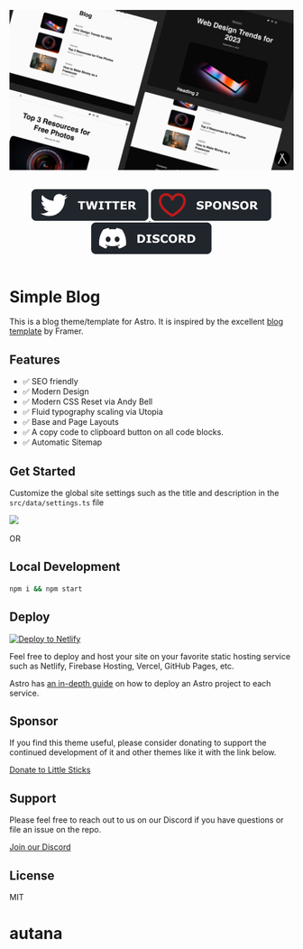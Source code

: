 <p align="center">
  <img src="assets/gh-banner.png" alt="Odyssey Theme Banner">
</p>

<br/>
<div align="center">
  <a href="https://twitter.com/littlesticksdev">
  <img src="assets/twitter-badge.svg" alt="Follow Little Sticks on Twitter"/>
</a>
  <a href="https://buy.stripe.com/bIY5na6r75nBaYgcMP">
    <img src="assets/sponsor-badge.svg" alt="Sponsor This Repo" />
  </a>
  <a href="https://littlesticks.dev/discord">
    <img src="assets/discord-badge.svg" alt="Join our Discord" />
  </a>
  
</div>
<br/>

# Simple Blog

This is a blog theme/template for Astro. It is inspired by the excellent [blog template](https://blog.framer.website/) by Framer.

## Features

- ✅ SEO friendly
- ✅ Modern Design
- ✅ Modern CSS Reset via Andy Bell
- ✅ Fluid typography scaling via Utopia
- ✅ Base and Page Layouts
- ✅ A copy code to clipboard button on all code blocks.
- ✅ Automatic Sitemap

## Get Started 

Customize the global site settings such as the title and description in the `src/data/settings.ts` file

<p>
  <a href="https://stackblitz.com/github/littlesticks/simple-blog-astro">
  <img src="https://developer.stackblitz.com/img/open_in_stackblitz.svg" height="36px" />
  </a>
</p>

OR

## Local Development

```sh
npm i && npm start
```

## Deploy

[![Deploy to Netlify](https://www.netlify.com/img/deploy/button.svg)](https://app.netlify.com/start/deploy?repository=https://github.com/littlesticks/simple-blog-astro)

Feel free to deploy and host your site on your favorite static hosting service such as Netlify, Firebase Hosting, Vercel, GitHub Pages, etc.

Astro has [an in-depth guide](https://docs.astro.build/en/guides/deploy/) on how to deploy an Astro project to each service.

## Sponsor

If you find this theme useful, please consider donating to support the continued development of it and other themes like it with the link below.

[Donate to Little Sticks](https://buy.stripe.com/bIY5na6r75nBaYgcMP)

## Support

Please feel free to reach out to us on our Discord if you have questions or file an issue on the repo.

[Join our Discord](https://littlesticks.dev/discord)

## License

MIT
# autana
